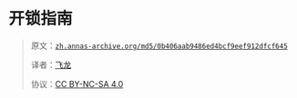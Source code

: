 # 开锁指南

> 原文：[`zh.annas-archive.org/md5/0b406aab9486ed4bcf9eef912dfcf645`](https://zh.annas-archive.org/md5/0b406aab9486ed4bcf9eef912dfcf645)
> 
> 译者：[飞龙](https://github.com/wizardforcel)
> 
> 协议：[CC BY-NC-SA 4.0](http://creativecommons.org/licenses/by-nc-sa/4.0/)